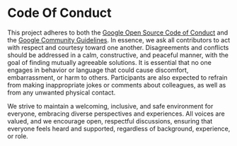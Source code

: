 # Code Of Conduct

This project adheres to both the [Google Open Source Code of Conduct](https://opensource.google/documentation/reference/releasing/template/CODE_OF_CONDUCT) and the [Google Community Guidelines](https://opensource.google.com/conduct/).
In essence, we ask all contributors to act with respect and courtesy toward one another. Disagreements and conflicts should be addressed in a calm, constructive, and peaceful manner, with the goal of finding mutually agreeable solutions.
It is essential that no one engages in behavior or language that could cause discomfort, embarrassment, or harm to others. Participants are also expected to refrain from making inappropriate jokes or comments about colleagues, as well as from any unwanted physical contact.

We strive to maintain a welcoming, inclusive, and safe environment for everyone, embracing diverse perspectives and experiences.
All voices are valued, and we encourage open, respectful discussions, ensuring that everyone feels heard and supported, regardless of background, experience, or role.
